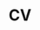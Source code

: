---
layout: page
permalink: /cv/
title: CV
nav: true
nav_order: 5
redirect: mingzhe_du_resume.pdf
description: Mingzhe Du's Resume
---